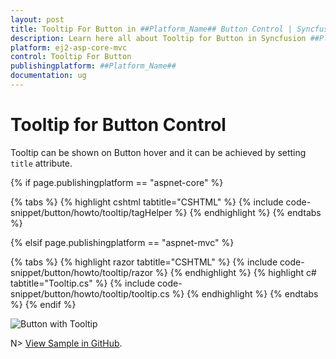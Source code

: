 ```yaml
---
layout: post
title: Tooltip For Button in ##Platform_Name## Button Control | Syncfusion
description: Learn here all about Tooltip for Button in Syncfusion ##Platform_Name## Button control of Syncfusion Essential JS 2 and more.
platform: ej2-asp-core-mvc
control: Tooltip For Button
publishingplatform: ##Platform_Name##
documentation: ug
---
```



# Tooltip for Button Control

Tooltip can be shown on Button hover and it can be achieved by setting `title` attribute.

{% if page.publishingplatform == "aspnet-core" %}

{% tabs %}
{% highlight cshtml tabtitle="CSHTML" %}
{% include code-snippet/button/howto/tooltip/tagHelper %}
{% endhighlight %}
{% endtabs %}

{% elsif page.publishingplatform == "aspnet-mvc" %}

{% tabs %}
{% highlight razor tabtitle="CSHTML" %}
{% include code-snippet/button/howto/tooltip/razor %}
{% endhighlight %}
{% highlight c# tabtitle="Tooltip.cs" %}
{% include code-snippet/button/howto/tooltip/tooltip.cs %}
{% endhighlight %}
{% endtabs %}
{% endif %}

![Button with Tooltip](../images/button-tooltip.png)

N> [View Sample in GitHub](https://github.com/SyncfusionExamples/ASP-NET-Core-UG-Examples/tree/main/Button/ButtonHowToSample).